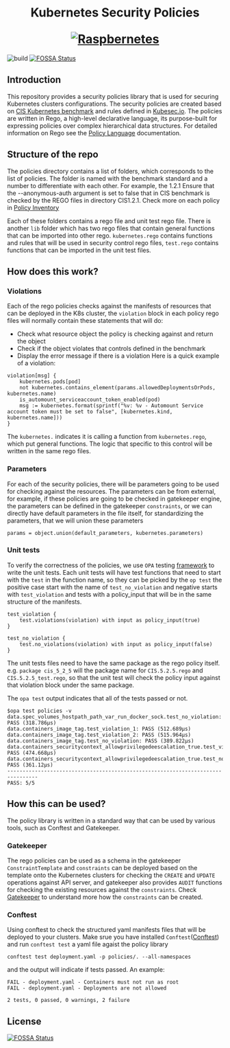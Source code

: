 <h1 align="center">
  <p align="center">Kubernetes Security Policies</p>
  <a href="https://raspbernetes.github.io/docs/"><img src="https://raspbernetes.github.io/img/logo.svg" alt="Raspbernetes"></a>
</h1>

![build](https://github.com/raspbernetes/k8s-security-policies/workflows/build/badge.svg)
[![FOSSA Status](https://app.fossa.com/api/projects/git%2Bgithub.com%2Fraspbernetes%2Fk8s-security-policies.svg?type=shield)](https://app.fossa.com/projects/git%2Bgithub.com%2Fraspbernetes%2Fk8s-security-policies?ref=badge_shield)

## Introduction
This repository provides a security policies library that is used for securing Kubernetes clusters configurations. The security policies are created based on [CIS Kubernetes benchmark](https://cloud.google.com/kubernetes-engine/docs/concepts/cis-benchmarks) and rules defined in [Kubesec.io](https://kubesec.io/).
The policies are written in Rego, a high-level declarative language, its purpose-built for expressing policies over complex hierarchical data structures. For detailed information on Rego see the [Policy Language](https://www.openpolicyagent.org/docs/latest/policy-language/) documentation.

## Structure of the repo
The policies directory contains a list of folders, which corresponds to the list of policies. The folder is named with the benchmark standard and a number to differentiate with each other. For example, the 1.2.1 Ensure that the --anonymous-auth argument is set to false that in CIS benchmark is checked by the REGO files in directory CIS1.2.1. Check more on each policy in [Policy Inventory](policies/POLICIES.md)

Each of these folders contains a rego file and unit test rego file. There is another `lib` folder which has two rego files that contain general functions that can be imported into other rego. `kubernetes.rego` contains functions and rules that will be used in security control rego files, `test.rego` contains functions that can be imported in the unit test files.

## How does this work?

### Violations
Each of the rego policies checks against the manifests of resources that can be deployed in the K8s cluster, the `violation` block in each policy rego files will normally contain these statements that will do:
- Check what resource object the policy is checking against and return the object
- Check if the object violates that controls defined in the benchmark
- Display the error message if there is a violation
Here is a quick example of a violation:
```
violation[msg] {
    kubernetes.pods[pod]
    not kubernetes.contains_element(params.allowedDeploymentsOrPods, kubernetes.name)
    is_automount_serviceaccount_token_enabled(pod)
    msg := kubernetes.format(sprintf("%v: %v - Automount Service account token must be set to false", [kubernetes.kind, kubernetes.name]))
}
```
The `kubernetes.` indicates it is calling a function from `kubernetes.rego`, which put general functions. The logic that specific to this control will be written in the same rego files.

### Parameters
For each of the security policies, there will be parameters going to be used for checking against the resources. The parameters can be from external, for example, if these policies are going to be checked in gatekeeper engine, the parameters can be defined in the gatekeeper `constraints`, or we can directly have default parameters in the file itself, for standardizing the parameters, that we will union these parameters
```
params = object.union(default_parameters, kubernetes.parameters)

```
### Unit tests
To verify the correctness of the policies, we use `OPA` testing [framework](https://www.openpolicyagent.org/docs/v0.12.2/how-do-i-test-policies/) to write the unit tests.
Each unit tests will have test functions that need to start with the `test` in the function name, so they can be picked by the `op test` the positive case start with the name of `test_no_violation` and negative starts with `test_violation` and tests with a policy_input that will be in the same structure of the manifests.
```
test_violation {
    test.violations(violation) with input as policy_input(true)
}

test_no_violation {
    test.no_violations(violation) with input as policy_input(false)
}
```
The unit tests files need to have the same package as the rego policy itself. e.g.
`package cis_5_2_5` will the package name for `CIS.5.2.5.rego` and `CIS.5.2.5_test.rego`, so that the unit test will check the policy input against that violation block under the same package.

The `opa test` output indicates that all of the tests passed or not.
```
$opa test policies -v
data.spec_volumes_hostpath_path_var_run_docker_sock.test_no_violation: PASS (318.786µs)
data.containers_image_tag.test_violation_1: PASS (512.689µs)
data.containers_image_tag.test_violation_2: PASS (515.964µs)
data.containers_image_tag.test_no_violation: PASS (389.822µs)
data.containers_securitycontext_allowprivilegedeescalation_true.test_violation: PASS (474.668µs)
data.containers_securitycontext_allowprivilegedeescalation_true.test_no_violation: PASS (361.12µs)
--------------------------------------------------------------------------------
PASS: 5/5
```

## How this can be used?
The policy library is written in a standard way that can be used by various tools, such as Conftest and Gatekeeper.
### Gatekeeper
The rego policies can be used as a schema in the gatekeeper `ConstraintTemplate` and `constraints` can be deployed based on the template onto the Kubernetes clusters for checking the `CREATE` and `UPDATE` operations against API server, and gatekeeper also provides `AUDIT` functions for checking the existing resources against the `constraints`. Check [Gatekeeper](https://github.com/open-policy-agent/gatekeeper) to understand more how the `constraints` can be created.

### Conftest
Using conftest to check the structured yaml manifests files that will be deployed to your clusters.
Make srue you have installed `Conftest`([Conftest](https://github.com/open-policy-agent/conftest)) and run `conftest test` a yaml file agaist the policy library
```
conftest test deployment.yaml -p policies/. --all-namespaces
```
and the output will indicate if tests passed. An example:
```
FAIL - deployment.yaml - Containers must not run as root
FAIL - deployment.yaml - Deployments are not allowed

2 tests, 0 passed, 0 warnings, 2 failure
```


## License
[![FOSSA Status](https://app.fossa.com/api/projects/git%2Bgithub.com%2Fraspbernetes%2Fk8s-security-policies.svg?type=large)](https://app.fossa.com/projects/git%2Bgithub.com%2Fraspbernetes%2Fk8s-security-policies?ref=badge_large)
